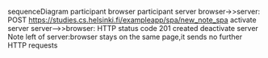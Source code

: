 sequenceDiagram
    participant browser
    participant server
    browser->>server: POST https://studies.cs.helsinki.fi/exampleapp/spa/new_note_spa
    activate server
    server-->>browser: HTTP status code 201 created
    deactivate server
    Note left of server:browser stays on the same page,it sends no further HTTP requests
